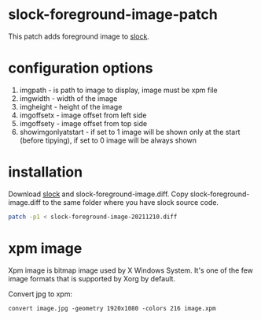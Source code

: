 # slock-foreground-image-patch
This patch adds foreground image to [slock](http://tools.suckless.org/slock/).

# configuration options
1. imgpath - is path to image to display, image must be xpm file
2. imgwidth - width of the image
3. imgheight - height of the image
4. imgoffsetx - image offset from left side
5. imgoffsety - image offset from top side
6. showimgonlyatstart - if set to 1 image will be shown only at the start (before tipying), if set to 0 image will be always shown

# installation
Download [slock](http://tools.suckless.org/slock/) and slock-foreground-image.diff.
Copy slock-foreground-image.diff to the same folder where you have slock source code.
```bash
patch -p1 < slock-foreground-image-20211210.diff
```

# xpm image
Xpm image is bitmap image used by X Windows System.
It's one of the few image formats that is supported by Xorg by default.

Convert jpg to xpm:
```
convert image.jpg -geometry 1920x1080 -colors 216 image.xpm
```
